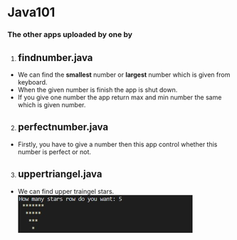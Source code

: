 # Java101

### The other apps uploaded by one by

1. ## findnumber.java
- We can find the **smallest** number or **largest** number which is given from keyboard.
- When the given number is finish the app is shut down.
- If you give one number the app return max and min number the same which is given number.

2. ## perfectnumber.java
- Firstly, you have to give a number then this app control whether this number is perfect or not.

3. ## uppertriangel.java
- We can find upper traingel stars. 
![İmage from app](image/uppertriangelstar.jpg)